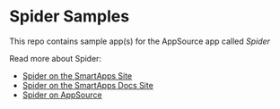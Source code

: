 # Spider Samples

This repo contains sample app(s) for the AppSource app called *Spider*

Read more about Spider:

- [Spider on the SmartApps Site](https://smartappsford365.com/spider/)
- [Spider on the SmartApps Docs Site](https://docs.smartappsford365.com/spider/)
- [Spider on AppSource](https://appsource.microsoft.com/product/dynamics-365-business-central/pubid.nab%7Caid.spider%7Cpappid.7ef386a9-7053-4bfc-908a-2b19e952c60d?tab=overview)
